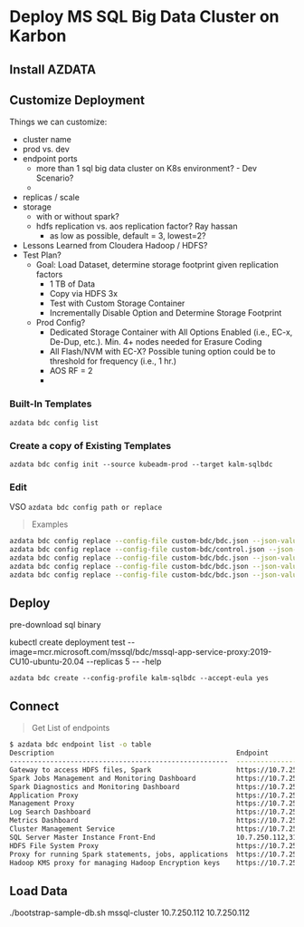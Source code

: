# Deploy MS SQL Big Data Cluster on Karbon

## Install AZDATA

## Customize Deployment

Things we can customize:

 - cluster name
 - prod vs. dev
 - endpoint ports
     - more than 1 sql big data cluster on K8s environment? - Dev Scenario?
     -
 - replicas / scale
 - storage
     - with or without spark?
     - hdfs replication vs. aos replication factor? Ray hassan
         - as low as possible, default = 3, lowest=2?
- Lessons Learned from Cloudera Hadoop / HDFS?
- Test Plan?
    - Goal: Load Dataset, determine storage footprint given replication factors
        - 1 TB of Data
        - Copy via HDFS 3x
        - Test with Custom Storage Container
        - Incrementally Disable Option and Determine Storage Footprint
    - Prod Config?
        - Dedicated Storage Container with All Options Enabled (i.e., EC-x, De-Dup, etc.). Min. 4+ nodes needed for Erasure Coding
        - All Flash/NVM with EC-X? Possible tuning option could be to threshold for frequency (i.e., 1 hr.)
        - AOS RF = 2
        -


### Built-In Templates

`azdata bdc config list`

### Create a copy of Existing Templates

`azdata bdc config init --source kubeadm-prod --target kalm-sqlbdc`

### Edit

VSO
    `azdata bdc config path or replace`

> Examples

```bash
azdata bdc config replace --config-file custom-bdc/bdc.json --json-values "metadata.name=test-cluster"
azdata bdc config replace --config-file custom-bdc/control.json --json-values "$.spec.endpoints[?(@.name==""Controller"")].port=30000"
azdata bdc config replace --config-file custom-bdc/bdc.json --json-values "$.spec.resources.storage-0.spec.replicas=10"
azdata bdc config replace --config-file custom-bdc/bdc.json --json-values "$.spec.resources.compute-0.spec.replicas=4"
azdata bdc config replace --config-file custom-bdc/bdc.json --json-values "$.spec.resources.data-0.spec.replicas=4"
```

## Deploy

pre-download sql binary

kubectl create deployment test --image=mcr.microsoft.com/mssql/bdc/mssql-app-service-proxy:2019-CU10-ubuntu-20.04 --replicas 5 -- -help

`azdata bdc create --config-profile kalm-sqlbdc --accept-eula yes`


## Connect

> Get List of endpoints

```bash
$ azdata bdc endpoint list -o table
Description                                             Endpoint                                                 Name               Protocol
------------------------------------------------------  -------------------------------------------------------  -----------------  ----------
Gateway to access HDFS files, Spark                     https://10.7.250.112:30443                               gateway            https
Spark Jobs Management and Monitoring Dashboard          https://10.7.250.112:30443/gateway/default/sparkhistory  spark-history      https
Spark Diagnostics and Monitoring Dashboard              https://10.7.250.112:30443/gateway/default/yarn          yarn-ui            https
Application Proxy                                       https://10.7.250.139:30778                               app-proxy          https
Management Proxy                                        https://10.7.250.112:30777                               mgmtproxy          https
Log Search Dashboard                                    https://10.7.250.112:30777/kibana                        logsui             https
Metrics Dashboard                                       https://10.7.250.112:30777/grafana                       metricsui          https
Cluster Management Service                              https://10.7.250.139:30080                               controller         https
SQL Server Master Instance Front-End                    10.7.250.112,31433                                       sql-server-master  tds
HDFS File System Proxy                                  https://10.7.250.112:30443/gateway/default/webhdfs/v1    webhdfs            https
Proxy for running Spark statements, jobs, applications  https://10.7.250.112:30443/gateway/default/livy/v1       livy               https
Hadoop KMS proxy for managing Hadoop Encryption keys    https://10.7.250.112:30443/gateway/default/hadoopkms/v1  hadoopkms          https
```


## Load Data

./bootstrap-sample-db.sh mssql-cluster 10.7.250.112 10.7.250.112
